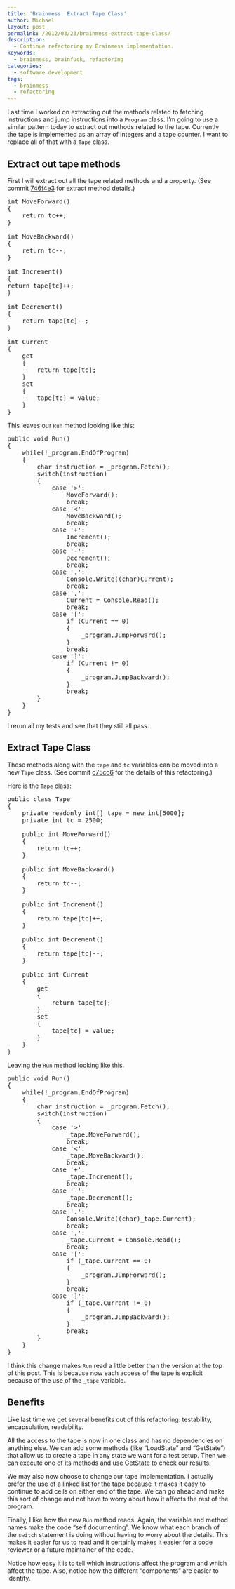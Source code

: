 ```yaml
---
title: 'Brainmess: Extract Tape Class'
author: Michael
layout: post
permalink: /2012/03/23/brainmess-extract-tape-class/
description:
  - Continue refactoring my Brainmess implementation.
keywords:
  - brainmess, brainfuck, refactoring
categories:
  - software development
tags:
  - brainmess
  - refactoring
---
```

Last time I worked on extracting out the methods related to fetching instructions and jump instructions into a `Program` class. I&#8217;m going to use a similar pattern today to extract out methods related to the tape. Currently the tape is implemented as an array of integers and a tape counter. I want to replace all of that with a `Tape` class.

<!--more-->

## Extract out tape methods

First I will extract out all the tape related methods and a property. (See commit [746f4e3][1] for extract method details.)

<pre class="brush: csharp; title: ; notranslate" title="">int MoveForward()
{
    return tc++;
}

int MoveBackward()
{
    return tc--;
}

int Increment()
{
return tape[tc]++;
}

int Decrement()
{
    return tape[tc]--;
}

int Current
{
    get
    {
        return tape[tc];
    }
    set
    {
        tape[tc] = value;
    }
}
</pre>

This leaves our `Run` method looking like this:

<pre class="brush: csharp; title: ; notranslate" title="">public void Run()
{
    while(!_program.EndOfProgram)
    {
        char instruction = _program.Fetch();
        switch(instruction)
        {
            case '>':
                MoveForward();
                break;
            case '<':
                MoveBackward();
                break;
            case '+':
                Increment();
                break;
            case '-':
                Decrement();
                break;
            case '.':
                Console.Write((char)Current);
                break;
            case ',':
                Current = Console.Read();
                break;
            case '[':
                if (Current == 0)
                {
                    _program.JumpForward();
                }
                break;
            case ']':
                if (Current != 0)
                {
                    _program.JumpBackward();
                }
                break;
        }
    }
}
</pre>

I rerun all my tests and see that they still all pass.

## Extract Tape Class

These methods along with the `tape` and `tc` variables can be moved into a new `Tape` class. (See commit [c75cc6][2] for the details of this refactoring.)

Here is the `Tape` class:

<pre class="brush: csharp; title: ; notranslate" title="">public class Tape
{
    private readonly int[] tape = new int[5000];
    private int tc = 2500;

    public int MoveForward()
    {
        return tc++;
    }

    public int MoveBackward()
    {
        return tc--;
    }

    public int Increment()
    {
        return tape[tc]++;
    }

    public int Decrement()
    {
        return tape[tc]--;
    }

    public int Current
    {
        get
        {
            return tape[tc];
        }
        set
        {
            tape[tc] = value;
        }
    }
}
</pre>

Leaving the `Run` method looking like this.

<pre class="brush: csharp; title: ; notranslate" title="">public void Run()
{
    while(!_program.EndOfProgram)
    {
        char instruction = _program.Fetch();
        switch(instruction)
        {
            case '>':
                _tape.MoveForward();
                break;
            case '<':
                _tape.MoveBackward();
                break;
            case '+':
                _tape.Increment();
                break;
            case '-':
                _tape.Decrement();
                break;
            case '.':
                Console.Write((char)_tape.Current);
                break;
            case ',':
                _tape.Current = Console.Read();
                break;
            case '[':
                if (_tape.Current == 0)
                {
                    _program.JumpForward();
                }
                break;
            case ']':
                if (_tape.Current != 0)
                {
                    _program.JumpBackward();
                }
                break;
        }
    }
}
</pre>

I think this change makes `Run` read a little better than the version at the top of this post. This is because now each access of the tape is explicit because of the use of the `_tape` variable.

## Benefits

Like last time we get several benefits out of this refactoring: testability, encapsulation, readability.

All the access to the tape is now in one class and has no dependencies on anything else. We can add some methods (like &#8220;LoadState&#8221; and &#8220;GetState&#8221;) that allow us to create a tape in any state we want for a test setup. Then we can execute one of its methods and use GetState to check our results.

We may also now choose to change our tape implementation. I actually prefer the use of a linked list for the tape because it makes it easy to continue to add cells on either end of the tape. We can go ahead and make this sort of change and not have to worry about how it affects the rest of the program.

Finally, I like how the new `Run` method reads. Again, the variable and method names make the code &#8220;self documenting&#8221;. We know what each branch of the `switch` statement is doing without having to worry about the details. This makes it easier for us to read and it certainly makes it easier for a code reviewer or a future maintainer of the code.

Notice how easy it is to tell which instructions affect the program and which affect the tape. Also, notice how the different &#8220;components&#8221; are easier to identify.

 [1]: https://github.com/michaelgwelch/brainmess/commit/746f4e3bbdd869b0863e2b18fe63423d59170152
 [2]: https://github.com/michaelgwelch/brainmess/commit/c75cc6a8cefaca42c66570f7bf49f6e16846dea6
